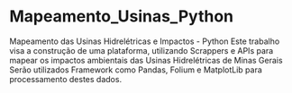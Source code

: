 # Mapeamento_Usinas_Python
Mapeamento das Usinas Hidrelétricas e Impactos - Python 
Este trabalho visa a construção de uma plataforma, utilizando Scrappers e APIs para mapear os impactos ambientais das Usinas Hidrelétricas de Minas Gerais
Serão utilizados Framework como Pandas, Folium e MatplotLib para processamento destes dados.
